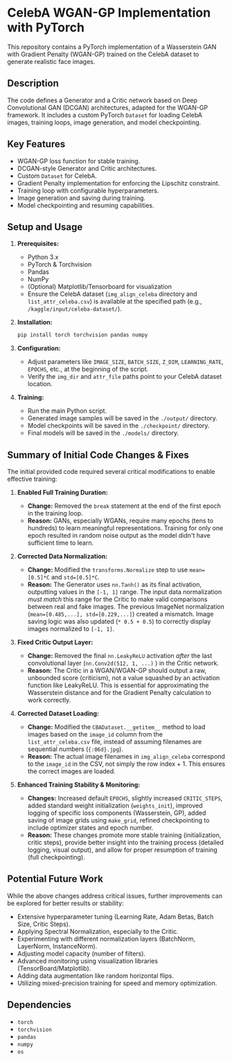 # CelebA WGAN-GP Implementation with PyTorch

This repository contains a PyTorch implementation of a Wasserstein GAN with Gradient Penalty (WGAN-GP) trained on the CelebA dataset to generate realistic face images.

## Description

The code defines a Generator and a Critic network based on Deep Convolutional GAN (DCGAN) architectures, adapted for the WGAN-GP framework. It includes a custom PyTorch `Dataset` for loading CelebA images, training loops, image generation, and model checkpointing.

## Key Features

*   WGAN-GP loss function for stable training.
*   DCGAN-style Generator and Critic architectures.
*   Custom `Dataset` for CelebA.
*   Gradient Penalty implementation for enforcing the Lipschitz constraint.
*   Training loop with configurable hyperparameters.
*   Image generation and saving during training.
*   Model checkpointing and resuming capabilities.

## Setup and Usage

1.  **Prerequisites:**
    *   Python 3.x
    *   PyTorch & Torchvision
    *   Pandas
    *   NumPy
    *   (Optional) Matplotlib/Tensorboard for visualization
    *   Ensure the CelebA dataset (`img_align_celeba` directory and `list_attr_celeba.csv`) is available at the specified path (e.g., `/kaggle/input/celeba-dataset/`).

2.  **Installation:**
    ```bash
    pip install torch torchvision pandas numpy
    ```

3.  **Configuration:**
    *   Adjust parameters like `IMAGE_SIZE`, `BATCH_SIZE`, `Z_DIM`, `LEARNING_RATE`, `EPOCHS`, etc., at the beginning of the script.
    *   Verify the `img_dir` and `attr_file` paths point to your CelebA dataset location.

4.  **Training:**
    *   Run the main Python script.
    *   Generated image samples will be saved in the `./output/` directory.
    *   Model checkpoints will be saved in the `./checkpoint/` directory.
    *   Final models will be saved in the `./models/` directory.

## Summary of Initial Code Changes & Fixes

The initial provided code required several critical modifications to enable effective training:

1.  **Enabled Full Training Duration:**
    *   **Change:** Removed the `break` statement at the end of the first epoch in the training loop.
    *   **Reason:** GANs, especially WGANs, require many epochs (tens to hundreds) to learn meaningful representations. Training for only one epoch resulted in random noise output as the model didn't have sufficient time to learn.

2.  **Corrected Data Normalization:**
    *   **Change:** Modified the `transforms.Normalize` step to use `mean=[0.5]*C` and `std=[0.5]*C`.
    *   **Reason:** The Generator uses `nn.Tanh()` as its final activation, outputting values in the `[-1, 1]` range. The input data normalization *must match* this range for the Critic to make valid comparisons between real and fake images. The previous ImageNet normalization (`mean=[0.485,...], std=[0.229,...]`) created a mismatch. Image saving logic was also updated (`* 0.5 + 0.5`) to correctly display images normalized to `[-1, 1]`.

3.  **Fixed Critic Output Layer:**
    *   **Change:** Removed the final `nn.LeakyReLU` activation *after* the last convolutional layer (`nn.Conv2d(512, 1, ...)` ) in the Critic network.
    *   **Reason:** The Critic in a WGAN/WGAN-GP should output a raw, unbounded score (criticism), not a value squashed by an activation function like LeakyReLU. This is essential for approximating the Wasserstein distance and for the Gradient Penalty calculation to work correctly.

4.  **Corrected Dataset Loading:**
    *   **Change:** Modified the `CBADataset.__getitem__` method to load images based on the `image_id` column from the `list_attr_celeba.csv` file, instead of assuming filenames are sequential numbers (`{:06d}.jpg`).
    *   **Reason:** The actual image filenames in `img_align_celeba` correspond to the `image_id` in the CSV, not simply the row index + 1. This ensures the correct images are loaded.

5.  **Enhanced Training Stability & Monitoring:**
    *   **Changes:** Increased default `EPOCHS`, slightly increased `CRITIC_STEPS`, added standard weight initialization (`weights_init`), improved logging of specific loss components (Wasserstein, GP), added saving of image grids using `make_grid`, refined checkpointing to include optimizer states and epoch number.
    *   **Reason:** These changes promote more stable training (initialization, critic steps), provide better insight into the training process (detailed logging, visual output), and allow for proper resumption of training (full checkpointing).

## Potential Future Work

While the above changes address critical issues, further improvements can be explored for better results or stability:

*   Extensive hyperparameter tuning (Learning Rate, Adam Betas, Batch Size, Critic Steps).
*   Applying Spectral Normalization, especially to the Critic.
*   Experimenting with different normalization layers (BatchNorm, LayerNorm, InstanceNorm).
*   Adjusting model capacity (number of filters).
*   Advanced monitoring using visualization libraries (TensorBoard/Matplotlib).
*   Adding data augmentation like random horizontal flips.
*   Utilizing mixed-precision training for speed and memory optimization.

## Dependencies

*   `torch`
*   `torchvision`
*   `pandas`
*   `numpy`
*   `os`
